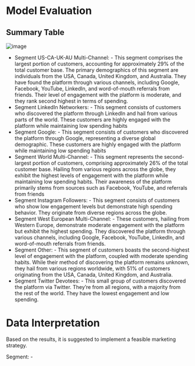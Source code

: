 # Model Evaluation
## Summary Table
![image](https://github.com/him100gupta/Customer-Segment-using-Python/assets/29143253/64242d01-129f-4f44-9b1a-504933741453)

+ Segment US-CA-UK-AU Multi-Channel: - This segment comprises the largest portion of customers, accounting for approximately 29% of the total customer base. The primary demographics of this segment are individuals from the USA, Canada, United Kingdom, and Australia. They have found the platform through various channels, including Google, Facebook, YouTube, LinkedIn, and word-of-mouth referrals from friends. Their level of engagement with the platform is moderate, and they rank second highest in terms of spending.
+ Segment LinkedIn Networkers: - This segment consists of customers who discovered the platform through LinkedIn and hail from various parts of the world. These customers are highly engaged with the platform while maintaining low spending habits
+ Segment Google: - This segment consists of customers who discovered the platform through Google, representing a diverse global demographic. These customers are highly engaged with the platform while maintaining low spending habits
+ Segment World Multi-Channel: - This segment represents the second-largest portion of customers, comprising approximately 26% of the total customer base. Hailing from various regions across the globe, they exhibit the highest levels of engagement with the platform while maintaining low spending habits. Their awareness of the platform primarily stems from sources such as Facebook, YouTube, and referrals from friends
+ Segment Instagram Followers: - This segment consists of customers who show low engagement levels but demonstrate high spending behavior. They originate from diverse regions across the globe.
+ Segment West European Multi-Channel: - These customers, hailing from Western Europe, demonstrate moderate engagement with the platform but exhibit the highest spending. They discovered the platform through various channels, including Google, Facebook, YouTube, LinkedIn, and word-of-mouth referrals from friends.
+ Segment Other: - This segment of customers boasts the second-highest level of engagement with the platform, coupled with moderate spending habits. While their method of discovering the platform remains unknown, they hail from various regions worldwide, with 51% of customers originating from the USA, Canada, United Kingdom, and Australia.
+ Segment Twitter Devotees: - This small group of customers discovered the platform via Twitter. They’re from all regions, with a majority from the rest of the world. They have the lowest engagement and low spending.

# Data Interpretation
Based on the results, it is suggested to implement a feasible marketing strategy.

Segment: - 
